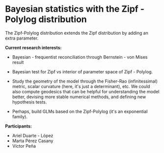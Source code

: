 # Bayesian statistics with the Zipf - Polylog distribution

The Zipf-Polylog distribution extends the Zipf distribution by adding an extra parameter.

**Current research interests:**

* Bayesian - frequentist reconciliation through Bernstein - von Mises result

* Bayesian test for Zipf vs interior of parameter space of Zipf - Polylog. 

* Study the geometry of the model through the Fisher-Rao (infinitessimal) metric, scalar curvature (here, it's just a determinant), etc. We could also compute geodesics that can be helpful for understanding the model better, devising more stable numerical methods, and defining new hypothesis tests.

* Perhaps, build GLMs based on the Zipf-Polylog (it's an exponential family).
    
**Participants:**

* Ariel Duarte - López
* Marta Pérez Casany
* Víctor Peña
